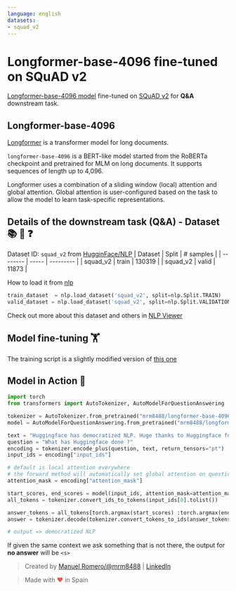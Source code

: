 ```yaml
---
language: english
datasets:
- squad_v2
---
```


# Longformer-base-4096 fine-tuned on SQuAD v2

[Longformer-base-4096 model](https://huggingface.co/allenai/longformer-base-4096) fine-tuned on [SQuAD v2](https://rajpurkar.github.io/SQuAD-explorer/) for **Q&A** downstream task.

## Longformer-base-4096

[Longformer](https://arxiv.org/abs/2004.05150) is a transformer model for long documents. 

`longformer-base-4096` is a BERT-like model started from the RoBERTa checkpoint and pretrained for MLM on long documents. It supports sequences of length up to 4,096. 
 
Longformer uses a combination of a sliding window (local) attention and global attention. Global attention is user-configured based on the task to allow the model to learn task-specific representations.

## Details of the downstream task (Q&A) - Dataset 📚 🧐 ❓

Dataset ID: ```squad_v2``` from  [HugginFace/NLP](https://github.com/huggingface/nlp)
| Dataset  | Split | # samples |
| -------- | ----- | --------- |
| squad_v2 | train | 130319      |
| squad_v2 | valid  | 11873     |

How to load it from [nlp](https://github.com/huggingface/nlp)

```python
train_dataset  = nlp.load_dataset('squad_v2', split=nlp.Split.TRAIN)
valid_dataset = nlp.load_dataset('squad_v2', split=nlp.Split.VALIDATION)
```
Check out more about this dataset and others in [NLP Viewer](https://huggingface.co/nlp/viewer/)


## Model fine-tuning 🏋️‍

The training script is a slightly modified version of [this one](https://colab.research.google.com/drive/1zEl5D-DdkBKva-DdreVOmN0hrAfzKG1o?usp=sharing)



## Model in Action 🚀

```python
import torch
from transformers import AutoTokenizer, AutoModelForQuestionAnswering

tokenizer = AutoTokenizer.from_pretrained("mrm8488/longformer-base-4096-finetuned-squadv2")
model = AutoModelForQuestionAnswering.from_pretrained("mrm8488/longformer-base-4096-finetuned-squadv2")

text = "Huggingface has democratized NLP. Huge thanks to Huggingface for this."
question = "What has Huggingface done ?"
encoding = tokenizer.encode_plus(question, text, return_tensors="pt")
input_ids = encoding["input_ids"]

# default is local attention everywhere
# the forward method will automatically set global attention on question tokens
attention_mask = encoding["attention_mask"]

start_scores, end_scores = model(input_ids, attention_mask=attention_mask)
all_tokens = tokenizer.convert_ids_to_tokens(input_ids[0].tolist())

answer_tokens = all_tokens[torch.argmax(start_scores) :torch.argmax(end_scores)+1]
answer = tokenizer.decode(tokenizer.convert_tokens_to_ids(answer_tokens))

# output => democratized NLP
```
If given the same context we ask something that is not there, the output for **no answer** will be ```<s>```

> Created by [Manuel Romero/@mrm8488](https://twitter.com/mrm8488) | [LinkedIn](https://www.linkedin.com/in/manuel-romero-cs/)

> Made with <span style="color: #e25555;">&hearts;</span> in Spain
